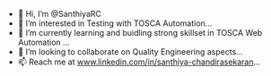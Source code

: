 - 👋 Hi, I’m @SanthiyaRC
- 👀 I’m interested in Testing with TOSCA Automation...
- 🌱 I’m currently learning and buidling strong skillset in TOSCA Web Automation ...
- 💞️ I’m looking to collaborate on Quality Engineering aspects...
- 📫 Reach me at www.linkedin.com/in/santhiya-chandirasekaran...

<!---
SanthiyaRC/SanthiyaRC is a ✨ special ✨ repository because its `README.md` (this file) appears on your GitHub profile.
You can click the Preview link to take a look at your changes.
--->

